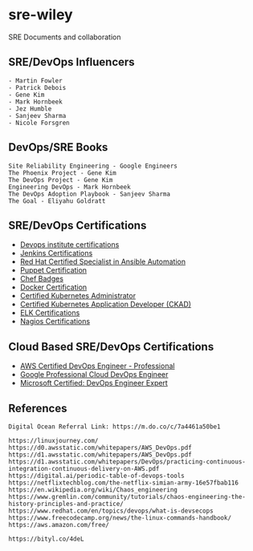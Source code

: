 # sre-wiley
SRE Documents and collaboration


## SRE/DevOps Influencers

    - Martin Fowler
    - Patrick Debois
    - Gene Kim
    - Mark Hornbeek
    - Jez Humble
    - Sanjeev Sharma
    - Nicole Forsgren


## DevOps/SRE Books

    Site Reliability Engineering - Google Engineers
    The Phoenix Project - Gene Kim
    The DevOps Project - Gene Kim
    Engineering DevOps - Mark Hornbeek
    The DevOps Adoption Playbook - Sanjeev Sharma
    The Goal - Eliyahu Goldratt


## SRE/DevOps Certifications

- [Devops institute certifications](https://devopsinstitute.com/certifications/)
- [Jenkins Certifications](https://www.cloudbees.com/jenkins/certification)
- [Red Hat Certified Specialist in Ansible Automation](https://www.redhat.com/en/services/training/ex407-red-hat-certified-specialist-in-ansible-automation-exam)
- [Puppet Certification](https://puppet.com/learning-training/certification/)
- [Chef Badges](https://training.chef.io/certification)
- [Docker Certification](https://training.mirantis.com/dca-certification-exam/)
- [Certified Kubernetes Administrator](https://www.cncf.io/certification/cka/)    
- [Certified Kubernetes Application Developer (CKAD)](https://www.cncf.io/certification/ckad/)  
- [ELK Certifications](https://www.elastic.co/training/certification)    
- [Nagios Certifications](https://www.nagios.com/services/certification/)    


## Cloud Based SRE/DevOps Certifications

- [AWS Certified DevOps Engineer - Professional](https://aws.amazon.com/certification/certified-devops-engineer-professional/)
- [Google Professional Cloud DevOps Engineer](https://cloud.google.com/certification/cloud-devops-engineer)
- [Microsoft Certified: DevOps Engineer Expert](https://docs.microsoft.com/en-us/learn/certifications/devops-engineer)


## References

    Digital Ocean Referral Link: https://m.do.co/c/7a4461a50be1

    https://linuxjourney.com/
    https://d0.awsstatic.com/whitepapers/AWS_DevOps.pdf
    https://d1.awsstatic.com/whitepapers/AWS_DevOps.pdf
    https://d1.awsstatic.com/whitepapers/DevOps/practicing-continuous-integration-continuous-delivery-on-AWS.pdf
    https://digital.ai/periodic-table-of-devops-tools
    https://netflixtechblog.com/the-netflix-simian-army-16e57fbab116
    https://en.wikipedia.org/wiki/Chaos_engineering
    https://www.gremlin.com/community/tutorials/chaos-engineering-the-history-principles-and-practice/
    https://www.redhat.com/en/topics/devops/what-is-devsecops
    https://www.freecodecamp.org/news/the-linux-commands-handbook/
    https://aws.amazon.com/free/

    https://bityl.co/4deL
